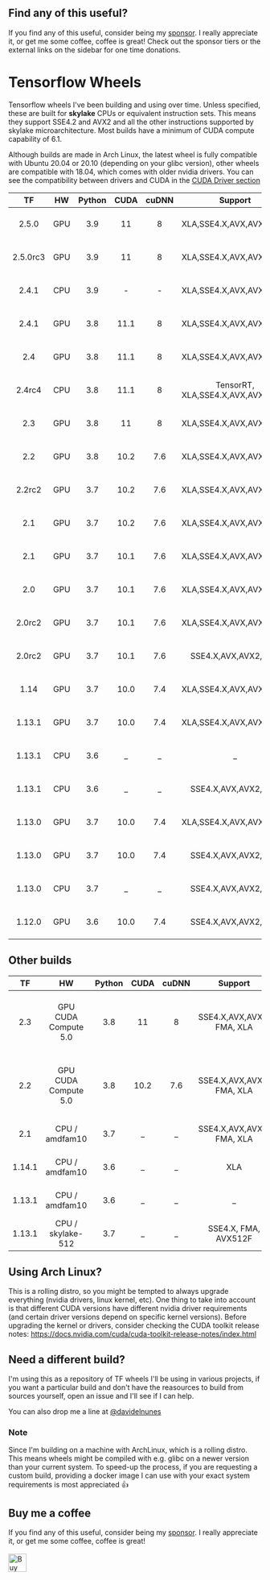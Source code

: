 ## Find any of this useful?
If you find any of this useful, consider being my [sponsor](https://github.com/sponsors/davidenunes). I really appreciate it, or get me some coffee, coffee is great! Check out the sponsor tiers or the external links on the sidebar for one time donations.

# Tensorflow Wheels
Tensorflow wheels I've been building and using over time. Unless specified, these are built for **skylake** CPUs or equivalent instruction sets. This means they support SSE4.2 and AVX2 and all the other instructions supported by skylake microarchitecture. Most builds have a minimum of CUDA compute capability of 6.1. 

Although builds are made in Arch Linux, the latest wheel is fully compatible with Ubuntu 20.04 or 20.10 (depending on your glibc version), other wheels are compatible with 18.04, which comes with older nvidia drivers. You can see the compatibility between drivers and CUDA in the [CUDA Driver section](https://docs.nvidia.com/cuda/cuda-toolkit-release-notes/index.html#cuda-major-component-versions)


<!--
| 2.4 |CPU|   3.9  | 11.1 | 8 | XLA,SSE4.X,AVX,AVX2,FMA | Arch Linux x86_64 |[**Download**](https://github.com/davidenunes/tensorflow-wheels/releases/download/r2.4.cp39.gpu/tensorflow-2.4.0-cp39-cp39-linux_x86_64.whl)| 
-->



| TF | HW |Python | CUDA | cuDNN | Support | OS | Download |
|:------:|:------:|:------:|:----:|:-------:|:-----:|:------------:|:------:|
| 2.5.0 |GPU|   3.9  | 11 | 8 | XLA,SSE4.X,AVX,AVX2,FMA | Arch Linux x86_64 |[**Download**](https://github.com/davidenunes/tensorflow-wheels/releases/download/r2.5.0.cp39.gpu/tensorflow-2.5.0-cp39-cp39-linux_x86_64.whl)|
| 2.5.0rc3 |GPU|   3.9  | 11 | 8 | XLA,SSE4.X,AVX,AVX2,FMA | Arch Linux x86_64 |[**Download**](https://github.com/davidenunes/tensorflow-wheels/releases/download/r2.5.0.rc3.cp39.gpu/tensorflow-2.5.0rc3-cp39-cp39-linux_x86_64.whl)|
| 2.4.1 |CPU|   3.9  | - | - | XLA,SSE4.X,AVX,AVX2,FMA | Arch Linux x86_64 |[**Download**](https://github.com/davidenunes/tensorflow-wheels/releases/download/r2.4.1.cp39/tensorflow-2.4.1-cp39-cp39-linux_x86_64.whl)|
| 2.4.1 |GPU|   3.8  | 11.1 | 8 | XLA,SSE4.X,AVX,AVX2,FMA | Arch Linux x86_64 |[**Download**](https://github.com/davidenunes/tensorflow-wheels/releases/download/r2.4.1.cp38.gpu/tensorflow-2.4.1-cp38-cp38-linux_x86_64.whl)|
| 2.4 |GPU|   3.8  | 11.1 | 8 | XLA,SSE4.X,AVX,AVX2,FMA | Arch Linux x86_64 |[**Download**](https://github.com/davidenunes/tensorflow-wheels/releases/download/r2.4.cp38.gpu/tensorflow-2.4.0-cp38-cp38-linux_x86_64.whl)|
| 2.4rc4 |CPU|   3.8  | 11.1 | 8 | TensorRT, XLA,SSE4.X,AVX,AVX2,FMA | Arch Linux x86_64 |[**Download**](https://github.com/davidenunes/tensorflow-wheels/releases/download/r2.4.rc4.cp38/tensorflow-2.4.0rc4-cp38-cp38-linux_x86_64.whl)|
| 2.3 |GPU|   3.8  |11 | 8 | XLA,SSE4.X,AVX,AVX2,FMA | Arch Linux x86_64 |[**Download**](https://github.com/davidenunes/tensorflow-wheels/releases/download/r2.3.cp38.gpu/tensorflow-2.3.0-cp38-cp38-linux_x86_64.whl)|
| 2.2 |GPU|   3.8  |10.2| 7.6 | XLA,SSE4.X,AVX,AVX2,FMA | Arch Linux x86_64 |[**Download**](https://github.com/davidenunes/tensorflow-wheels/releases/download/r2.2.cp38.gpu/tensorflow-2.2.0-cp38-cp38-linux_x86_64.whl)|
| 2.2rc2 |GPU|   3.7  |10.2| 7.6 | XLA,SSE4.X,AVX,AVX2,FMA | Arch Linux x86_64 |[**Download**](https://github.com/davidenunes/tensorflow-wheels/releases/download/r2.2.0.rc2.cp37.c72.gpu/tensorflow-2.2.0rc2-cp37-cp37m-linux_x86_64.whl)|
| 2.1 |GPU|   3.7  |10.2| 7.6 | XLA,SSE4.X,AVX,AVX2,FMA | Arch Linux x86_64 |[**Download**](https://github.com/davidenunes/tensorflow-wheels/releases/download/r2.1.cp37.c72.gpu/tensorflow-2.1.0-cp37-cp37m-linux_x86_64.whl)|
| 2.1 |GPU|   3.7  |10.1| 7.6 | XLA,SSE4.X,AVX,AVX2,FMA | Arch Linux x86_64 |[**Download**](https://github.com/davidenunes/tensorflow-wheels/releases/download/r2.1.cp37.gpu/tensorflow-2.1.0-cp37-cp37m-linux_x86_64.whl)|
| 2.0 |GPU|   3.7  |10.1| 7.6 | XLA,SSE4.X,AVX,AVX2,FMA | Arch Linux x86_64 |[**Download**](https://github.com/davidenunes/tensorflow-wheels/releases/download/r2.0.cp37.gpu.xla/tensorflow-2.0.0-cp37-cp37m-linux_x86_64.whl)|
| 2.0rc2 |GPU|   3.7  |10.1| 7.6 | XLA,SSE4.X,AVX,AVX2,FMA | Arch Linux x86_64 |[**Download**](https://github.com/davidenunes/tensorflow-wheels/releases/download/r2.0rc2.cp37.gpu.xla/tensorflow-2.0.0rc2-cp37-cp37m-linux_x86_64.whl)|
| 2.0rc2 |GPU|   3.7  |10.1| 7.6 | SSE4.X,AVX,AVX2,FMA | Arch Linux x86_64 |[**Download**](https://github.com/davidenunes/tensorflow-wheels/releases/download/r2.0rc2.cp37.gpu/tensorflow-2.0.0rc2-cp37-cp37m-linux_x86_64.whl)|
| 1.14 |GPU|   3.7  |10.0| 7.4 | XLA,SSE4.X,AVX,AVX2,FMA | Arch Linux x86_64 |[**Download**](https://github.com/davidenunes/tensorflow-wheels/releases/download/r1.14.cp37.gpu.xla/tensorflow-1.14.0-cp37-cp37m-linux_x86_64.whl)|
| 1.13.1 |GPU|   3.7  |10.0| 7.4 | XLA,SSE4.X,AVX,AVX2,FMA | Arch Linux x86_64 |[**Download**](https://github.com/davidenunes/tensorflow-wheels/releases/download/r1.13.1.cp37.gpu.xla/tensorflow-1.13.1-cp37-cp37m-linux_x86_64.whl)|
| 1.13.1 |CPU|   3.6  |_| _ | _ | Arch Linux x86_64 |[**Download**](https://github.com/davidenunes/tensorflow-wheels/releases/download/r1.13.1.cp36.cpu/tensorflow-1.13.1-cp36-cp36m-linux_x86_64.whl)|
| 1.13.1 |CPU|   3.6  |_| _ | SSE4.X,AVX,AVX2,FMA | Ubuntu 18.04 x86_64 |[**Download**](https://github.com/davidenunes/tensorflow-wheels/releases/download/r1.13.1.cp26.cpu.ubuntu1804/tensorflow-1.13.1-cp36-cp36m-linux_x86_64.whl)|
| 1.13.0 |GPU|   3.7  |10.0| 7.4 | XLA,SSE4.X,AVX,AVX2,FMA | Arch Linux x86_64 |[**Download**](https://github.com/davidenunes/tensorflow-wheels/releases/download/r1.13.0.cp37.gpu.xla/tensorflow-1.13.0-cp37-cp37m-linux_x86_64.whl)|
| 1.13.0 |GPU|   3.7  |10.0| 7.4 | SSE4.X,AVX,AVX2,FMA | Arch Linux x86_64 |[**Download**](https://github.com/davidenunes/tensorflow-wheels/releases/download/r1.13.0.cp37.gpu/tensorflow-1.13.0-cp37-cp37m-linux_x86_64.whl)|
| 1.13.0 |CPU|   3.7  | _ |  _ | SSE4.X,AVX,AVX2,FMA | Arch Linux x86_64 |[**Download**](https://github.com/davidenunes/tensorflow-wheels/releases/download/r1.13.0.cp37/tensorflow-1.13.0-cp37-cp37m-linux_x86_64.whl)|
| 1.12.0 |GPU|   3.6  | 10.0 |  7.4  | SSE4.X,AVX,AVX2,FMA | Arch Linux x86_64 |[**Download**](https://github.com/davidenunes/tensorflow-wheels/releases/download/r1.12.0.cp36/tensorflow-1.12.0-cp36-cp36m-linux_x86_64.whl)|

## Other builds



| TF | HW |Python | CUDA | cuDNN | Support | OS | Download |
|:------:|:------:|:------:|:----:|:-------:|:-----:|:------------:|:------:|
| 2.3 |GPU CUDA Compute 5.0 |   3.8  | 11 | 8 | SSE4.X,AVX,AVX2, FMA, XLA | Arch Linux x86_64 / Ubuntu 20.04 |[**Download**](https://github.com/davidenunes/tensorflow-wheels/releases/download/r2.3.cp38.gpu.compute.5/tensorflow-2.3.0-cp38-cp38-linux_x86_64.whl)|
| 2.2 |GPU CUDA Compute 5.0 |   3.8  | 10.2 | 7.6 | SSE4.X,AVX,AVX2, FMA, XLA | Arch Linux x86_64 / Ubuntu 20.04 |[**Download**](https://github.com/davidenunes/tensorflow-wheels/releases/download/r2.2.cp38.gpu.cuda5/tensorflow-2.2.0-cp38-cp38-linux_x86_64.whl)|
| 2.1 |CPU / amdfam10 |   3.7  | _ | _ | SSE4.X,AVX,AVX2, FMA, XLA | Ubuntu 18.04 x86_64 |[**Download**](https://github.com/davidenunes/tensorflow-wheels/releases/download/r2.1.cp37.cpu.amdfam10/tensorflow-2.1.0-cp37-cp37m-linux_x86_64.whl)|
| 1.14.1 |CPU / amdfam10 |   3.6  |_| _ | XLA | Ubuntu 18.04 x86_64 |[**Download**](https://github.com/davidenunes/tensorflow-wheels/releases/download/r1.14.1.cp36.cpu.amdfam10/tensorflow-1.14.1-cp36-cp36m-linux_x86_64.whl)|
| 1.13.1 |CPU / amdfam10 |   3.6  |_| _ | _ | Ubuntu 18.04 x86_64 |[**Download**](https://github.com/davidenunes/tensorflow-wheels/releases/download/r1.13.1.cp36.cpu.amdfam10/tensorflow-1.13.1-cp36-cp36m-linux_x86_64.whl)|
| 1.13.1 |CPU / skylake-512 |   3.7  | _ | _ | SSE4.X, FMA, AVX512F | Ubuntu 18.04 x86_64 |[**Download**](https://github.com/davidenunes/tensorflow-wheels/releases/download/r1.13.1.cp37.cpu.skylake-512/tensorflow-1.13.1-cp37-cp37m-linux_x86_64.whl)|


## Using Arch Linux?
This is a rolling distro, so you might be tempted to always upgrade everything (nvidia drivers, linux kernel, etc). One thing to take into account is that different CUDA versions have different nvidia driver requirements (and certain driver versions depend on specific kernel versions). Before upgrading the kernel or drivers, consider checking the CUDA toolkit release notes: https://docs.nvidia.com/cuda/cuda-toolkit-release-notes/index.html


## Need a different build?
I'm using this as a repository of TF wheels I'll be using in various projects, if you want a particular build and don't have the reasources to build from sources yourself, open an issue and I'll see if I can help.

You can also drop me a line at [@davidelnunes](https://twitter.com/davidelnunes)

### Note 
Since I'm building on a machine with ArchLinux, which is a rolling distro. This means wheels might be compiled with e.g. glibc on a newer version than your current system. To speed-up the process, if you are requesting a custom build, providing a docker image I can use with your exact system requirements is most appreciated 👍


## Buy me a coffee
If you find any of this useful, consider being my [sponsor](https://github.com/sponsors/davidenunes). I really appreciate it, or get me some coffee, coffee is great!
<br/><br/>
<a href='https://ko-fi.com/Y8Y0RZO6' target='_blank'><img height='36' style='border:0px;height:36px;' src='https://az743702.vo.msecnd.net/cdn/kofi3.png?v=0' border='0' alt='Buy Me a Coffee at ko-fi.com' /></a>
